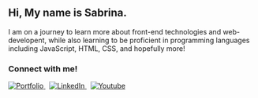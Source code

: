 ## Hi, My name is Sabrina.

<!--
**sabrinaira/sabrinaira** is a ✨ _special_ ✨ repository because its `README.md` (this file) appears on your GitHub profile.

Here are some ideas to get you started:

- 🔭 I’m currently working on ...
- 🌱 I’m currently learning ...
- 👯 I’m looking to collaborate on ...
- 🤔 I’m looking for help with ...
- 💬 Ask me about ...
- 📫 How to reach me: ...
- 😄 Pronouns: ...
- ⚡ Fun fact: ...
-->

<!--Aspiring full-stack developer combining art and code. Building a strong foundation in JavaScript, HTML, and CSS. Eager to create exceptional user experiences through web development and front-end technologies.-->

I am on a journey to learn more about front-end technologies and web-developent, while also learning to be proficient in programming languages including JavaScript, HTML, CSS, and hopefully more!

### Connect with me!

<div class="">
        <a href="https://sabrinaira.github.io/portfolio/" target="_blank">
        <img src="https://img.shields.io/badge/Portoflio-pink?style=for-the-badge&logoColor=pink&labelColor=pink" alt="Portfolio"/>
    </a>&nbsp;
    <a href="https://www.linkedin.com/in/sabrinapira/" target="_blank">
        <img src="https://img.shields.io/badge/LinkedIn-0077B5?style=for-the-badge&logo=linkedin&logoColor=white" alt="LinkedIn"/>
    </a>&nbsp;
        <a href="https://www.youtube.com/@techsabby" target="_blank">
        <img src="https://img.shields.io/badge/Youtube-red?style=for-the-badge&logo=youtube&logoColor=white&logoSize=auto&labelColor=red" alt="Youtube"/>
    </a>

</div>
